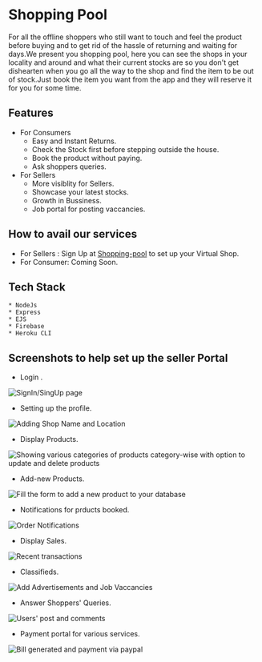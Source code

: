 # Shopping Pool

For all the offline shoppers who still want to touch and feel the product before buying and to get rid of the hassle of returning and waiting for days.We present you shopping pool, here you can see the shops in your locality and around and what their current stocks are so you don't get dishearten when you go all the way to the shop and find the item to be out of stock.Just book the item you want from the app and they will reserve it for you for some time.

## Features

* For Consumers
  * Easy and Instant Returns.
  * Check the Stock first before stepping outside the house.
  * Book the product without paying.
  * Ask shoppers queries.
* For Sellers
  * More visiblity for Sellers.
  * Showcase your latest stocks.
  * Growth in Bussiness.
  * Job portal for posting vaccancies.
 
 ## How to avail our services
 
* For Sellers : Sign Up at [Shopping-pool](https://shopping-pool.herokuapp.com/) to set up your Virtual Shop.
* For Consumer: Coming Soon.

## Tech Stack

```
* NodeJs
* Express
* EJS
* Firebase 
* Heroku CLI
```

## Screenshots to help set up the seller Portal

* Login .

![SignIn/SingUp page](https://firebasestorage.googleapis.com/v0/b/shoppingpool-5c28d.appspot.com/o/websitePhotos%2F1.png?alt=media&token=df867972-5700-4f0c-a5ae-13666f911e6e)

* Setting up the profile.

![Adding Shop Name and Location](https://firebasestorage.googleapis.com/v0/b/shoppingpool-5c28d.appspot.com/o/websitePhotos%2F2.png?alt=media&token=25140337-c476-462c-b20e-6ad6e4ca8ffa)

* Display Products.

![Showing various categories of products category-wise with option to update and delete products](https://firebasestorage.googleapis.com/v0/b/shoppingpool-5c28d.appspot.com/o/websitePhotos%2Fproducts.png?alt=media&token=7ed4ecbb-6db2-4756-a51f-039d38f4312a)

* Add-new Products.

![Fill the form to add a new product to your database](https://firebasestorage.googleapis.com/v0/b/shoppingpool-5c28d.appspot.com/o/websitePhotos%2Fnew-product.png?alt=media&token=820d0ce4-b499-4094-b34a-b331978fbc1f)

* Notifications for prducts booked.

![Order Notifications](https://firebasestorage.googleapis.com/v0/b/shoppingpool-5c28d.appspot.com/o/websitePhotos%2Forders.png?alt=media&token=f5b42711-e088-46aa-bf36-cde85b6d234b)

* Display Sales.

![Recent transactions](https://firebasestorage.googleapis.com/v0/b/shoppingpool-5c28d.appspot.com/o/websitePhotos%2Fsales.png?alt=media&token=3bc98b32-2d54-417e-a6ba-4fb7743cc9fd)

* Classifieds.

![Add Advertisements and Job Vaccancies](https://firebasestorage.googleapis.com/v0/b/shoppingpool-5c28d.appspot.com/o/websitePhotos%2Fclassifieds.png?alt=media&token=6d0b3690-e4e1-4c8e-b323-f8e64b3198f7)

* Answer Shoppers' Queries.

![Users' post and comments](https://firebasestorage.googleapis.com/v0/b/shoppingpool-5c28d.appspot.com/o/websitePhotos%2Fqueries.png?alt=media&token=062837fb-bfc5-4825-9a4a-01906524b800)

* Payment portal for various services.

![Bill generated and payment via paypal](https://firebasestorage.googleapis.com/v0/b/shoppingpool-5c28d.appspot.com/o/websitePhotos%2Fpayments.png?alt=media&token=fc3934d0-4859-45e9-8f21-f6649916fea7)






  
 
  
  
